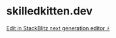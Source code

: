 # skilledkitten.dev

[Edit in StackBlitz next generation editor ⚡️](https://stackblitz.com/~/github.com/skilledkitten/skilledkitten.dev)